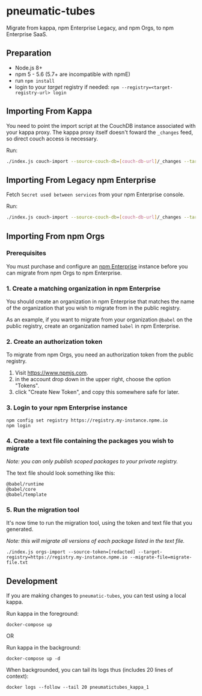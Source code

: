 # pneumatic-tubes

Migrate from kappa, npm Enterprise Legacy, and npm Orgs, to npm Enterprise SaaS.

## Preparation

- Node.js 8+
- npm 5 - 5.6 (5.7+ are incompatible with npmE)
- run `npm install`
- login to your _target_ registry if needed: `npm --registry=<target-registry-url> login`

## Importing From Kappa

You need to point the import script at the CouchDB instance associated with your kappa proxy. The kappa proxy itself doesn't foward the `_changes` feed, so direct couch access is necessary.

Run:

```bash
./index.js couch-import --source-couch-db=[couch-db-url]/_changes --target-registry=[target-registry-url]
```

## Importing From Legacy npm Enterprise

Fetch `Secret used between services` from your npm Enterprise console.

Run:

```bash
./index.js couch-import --source-couch-db=[couch-db-url]/_changes --target-registry=[target-registry-url] --shared-fetch-secret=[password-from-console]
```

## Importing From npm Orgs

### Prerequisites

You must purchase and configure an [npm Enterprise](https://www.npm-enterprise.com/) instance before you can migrate from npm Orgs to npm Enterprise.

### 1. Create a matching organization in npm Enterprise

You should create an organization in npm Enterprise that matches the name of
the organization that you wish to migrate from in the public registry.

As an example, if you want to migrate from your organization `@babel` on the
public registry, create an organization named `babel` in npm Enterprise.

### 2. Create an authorization token

To migrate from npm Orgs, you need an authorization token from the public
registry.

1. Visit https://www.npmjs.com.
2. in the account drop down in the upper right, choose the option "Tokens".
3. click "Create New Token", and copy this somewhere safe for later.

### 3. Login to your npm Enterprise instance

```
npm config set registry https://registry.my-instance.npme.io
npm login
```

### 4. Create a text file containing the packages you wish to migrate

_Note: you can only publish scoped packages to your private registry._

The text file should look something like this:

```
@babel/runtime
@babel/core
@babel/template
```

### 5. Run the migration tool

It's now time to run the migration tool, using the token and text file that
you generated.

_Note: this will migrate all versions of each package listed in the text file._

```
./index.js orgs-import --source-token=[redacted] --target-registry=https://registry.my-instance.npme.io --migrate-file=migrate-file.txt
```

## Development

If you are making changes to `pneumatic-tubes`, you can test using a local kappa.

Run kappa in the foreground:
```shell
docker-compose up
```

OR

Run kappa in the background:
```shell
docker-compose up -d
```

When backgrounded, you can tail its logs thus (includes 20 lines of context):
```shell
docker logs --follow --tail 20 pneumatictubes_kappa_1
```

